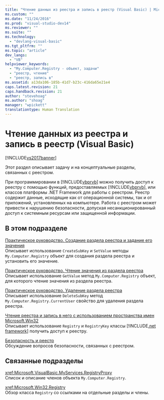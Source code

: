 ```yaml
---
title: "Чтение данных из реестра и запись в реестр (Visual Basic) | Microsoft Docs"
ms.custom: ""
ms.date: "11/24/2016"
ms.prod: "visual-studio-dev14"
ms.reviewer: ""
ms.suite: ""
ms.technology: 
  - "devlang-visual-basic"
ms.tgt_pltfrm: ""
ms.topic: "article"
dev_langs: 
  - "VB"
helpviewer_keywords: 
  - "My.Computer.Registry - объект, задачи"
  - "реестр, чтение"
  - "реестр, запись в"
ms.assetid: a13da106-185b-41d7-b23c-416da65e21e4
caps.latest.revision: 21
caps.handback.revision: 21
author: "stevehoag"
ms.author: "shoag"
manager: "wpickett"
translationtype: Human Translation
---
```

# Чтение данных из реестра и запись в реестр (Visual Basic)
[!INCLUDE[vs2017banner](../../../../csharp/includes/vs2017banner.md)]

Этот раздел описывает задачу и на концептуальные разделы, связанных с реестром.  
  
 При программировании в [!INCLUDE[vbprvb](../../../../csharp/programming-guide/concepts/linq/includes/vbprvb_md.md)] можно получить доступ к реестру с помощью функций, предоставляемых [!INCLUDE[vbprvb](../../../../csharp/programming-guide/concepts/linq/includes/vbprvb_md.md)], или классов платформы .NET Framework для работы с реестром.  Реестр содержит данные, исходящие как от операционной системы, так и от приложений, установленных на компьютере.  Работа с реестром может привести к нарушению безопасности, допуская несанкционированный доступ к системным ресурсам или защищенной информации.  
  
## В этом подразделе  
 [Практическое руководство. Создание раздела реестра и задание его значения](../../../../visual-basic/developing-apps/programming/computer-resources/how-to-create-a-registry-key-and-set-its-value.md)  
 Описывает использование `CreateSubKey` и  `SetValue` методы   `My.Computer.Registry` объект для создания раздела реестра и установить его значение.  
  
 [Практическое руководство. Чтение значения из раздела реестра](../../../../visual-basic/developing-apps/programming/computer-resources/how-to-read-a-value-from-a-registry-key.md)  
 Описывает использование `GetValue` метод   `My.Computer.Registry` объект, для которого чтение значения из раздела реестра.  
  
 [Практическое руководство. Удаление раздела реестра](../../../../visual-basic/developing-apps/programming/computer-resources/how-to-delete-a-registry-key.md)  
 Описывает использование `DeleteSubKey` метод   `My.Computer.Registry.CurrentUser` свойство для удаления раздела реестра.  
  
 [Чтение реестра и запись в него с использованием пространства имен Microsoft.Win32](../../../../visual-basic/developing-apps/programming/computer-resources/reading-from-and-writing-to-the-registry-using-the-microsoft-win32-namespace.md)  
 Описывает использование `Registry` и  `RegistryKey` классы   [!INCLUDE[.net framework]()] получить доступ к реестру.  
  
 [Безопасность и реестр](../../../../visual-basic/developing-apps/programming/computer-resources/security-and-the-registry.md)  
 Обсуждение вопросов безопасности, связанных с реестром.  
  
## Связанные подразделы  
 <xref:Microsoft.VisualBasic.MyServices.RegistryProxy>  
 Список и описание членов объекта `My.Computer.Registry`.  
  
 <xref:Microsoft.Win32.Registry>  
 Обзор класса `Registry` со ссылками на отдельные разделы и члены.